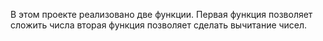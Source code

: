 В этом проекте реализовано две функции. Первая функция позволяет сложить числа вторая функция позволяет сделать вычитание чисел. 
